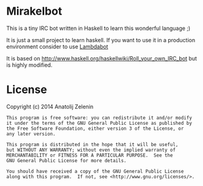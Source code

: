 # Mirakelbot

This is a tiny IRC bot written in Haskell to learn this wonderful language ;)

It is just a small project to learn haskell. If you want to use it in a production environment consider to use [Lambdabot](http://www.haskell.org/haskellwiki/Lambdabot)

It is based on http://www.haskell.org/haskellwiki/Roll_your_own_IRC_bot but is highly modified.

# License

Copyright (c) 2014 Anatolij Zelenin


    This program is free software: you can redistribute it and/or modify
    it under the terms of the GNU General Public License as published by
    the Free Software Foundation, either version 3 of the License, or
    any later version.

    This program is distributed in the hope that it will be useful,
    but WITHOUT ANY WARRANTY; without even the implied warranty of
    MERCHANTABILITY or FITNESS FOR A PARTICULAR PURPOSE.  See the
    GNU General Public License for more details.

    You should have received a copy of the GNU General Public License
    along with this program.  If not, see <http://www.gnu.org/licenses/>.

